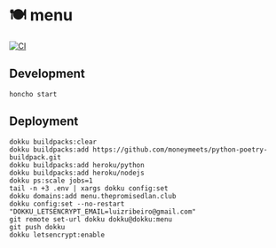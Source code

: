 # 🍽️ menu

[![CI](https://github.com/luizribeiro/menu/actions/workflows/ci.yaml/badge.svg)](https://github.com/luizribeiro/menu/actions/workflows/ci.yaml)

## Development

```
honcho start
```

## Deployment

```
dokku buildpacks:clear
dokku buildpacks:add https://github.com/moneymeets/python-poetry-buildpack.git
dokku buildpacks:add heroku/python
dokku buildpacks:add heroku/nodejs
dokku ps:scale jobs=1
tail -n +3 .env | xargs dokku config:set
dokku domains:add menu.thepromisedlan.club
dokku config:set --no-restart "DOKKU_LETSENCRYPT_EMAIL=luizribeiro@gmail.com"
git remote set-url dokku dokku@dokku:menu
git push dokku
dokku letsencrypt:enable
```
